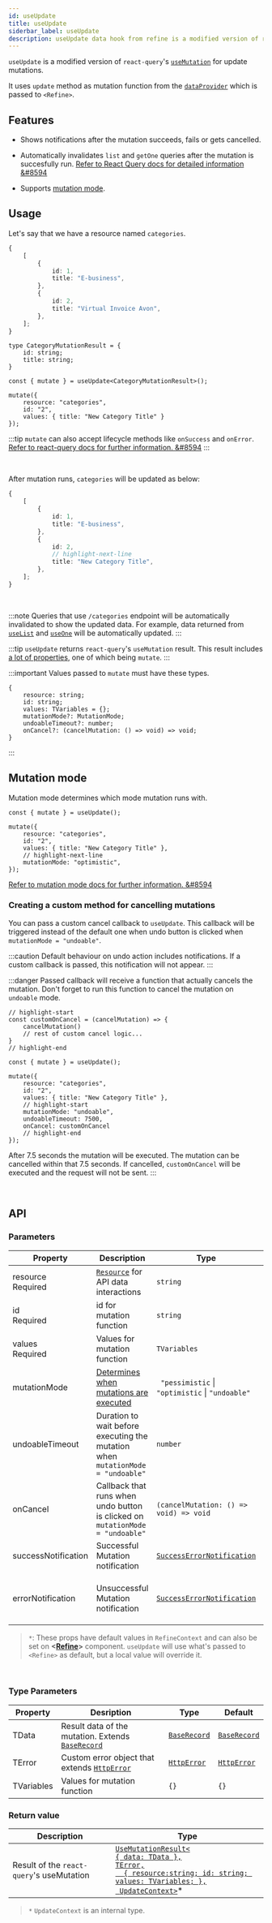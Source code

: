 ```yaml
---
id: useUpdate
title: useUpdate
siderbar_label: useUpdate
description: useUpdate data hook from refine is a modified version of react-query's useMutation for update mutations
---
```


`useUpdate` is a modified version of `react-query`'s [`useMutation`](https://react-query.tanstack.com/reference/useMutation#) for update mutations.

It uses `update` method as mutation function from the [`dataProvider`](api-references/providers/data-provider.md) which is passed to `<Refine>`.

## Features

* Shows notifications after the mutation succeeds, fails or gets cancelled.

* Automatically invalidates `list` and `getOne` queries after the mutation is succesfully run.
[Refer to React Query docs for detailed information &#8594](https://react-query.tanstack.com/guides/invalidations-from-mutations)

* Supports [mutation mode](#mutation-mode).


## Usage

Let's say that we have a resource named `categories`.

```ts title="https://api.fake-rest.refine.dev/categories"
{
    [
        {
            id: 1,
            title: "E-business",
        },
        {
            id: 2,
            title: "Virtual Invoice Avon",
        },
    ];
}
```

```tsx
type CategoryMutationResult = {
    id: string;
    title: string;
}

const { mutate } = useUpdate<CategoryMutationResult>();

mutate({ 
    resource: "categories", 
    id: "2",
    values: { title: "New Category Title" }
});
```

:::tip
`mutate` can also accept lifecycle methods like `onSuccess` and `onError`.  
[Refer to react-query docs for further information. &#8594](https://react-query.tanstack.com/guides/mutations#mutation-side-effects)
:::

<br/>

After mutation runs, `categories` will be updated as below:

```ts title="https://api.fake-rest.refine.dev/categories"
{
    [
        {
            id: 1,
            title: "E-business",
        },
        {
            id: 2,
            // highlight-next-line
            title: "New Category Title",
        },
    ];
}
```
<br/>

:::note
Queries that use `/categories` endpoint will be automatically invalidated to show the updated data. For example, data returned from [`useList`](useList.md) and [`useOne`](useOne.md) will be automatically updated.
:::

:::tip
`useUpdate` returns `react-query`'s `useMutation` result. This result includes [a lot of properties](https://react-query.tanstack.com/reference/useMutation), one of which being `mutate`.
:::

:::important
Values passed to `mutate` must have these types.

```tsx
{
    resource: string;
    id: string;
    values: TVariables = {};
    mutationMode?: MutationMode;
    undoableTimeout?: number;
    onCancel?: (cancelMutation: () => void) => void;
}
```
:::

## Mutation mode

Mutation mode determines which mode mutation runs with.

```tsx
const { mutate } = useUpdate();

mutate({
    resource: "categories",
    id: "2",
    values: { title: "New Category Title" },
    // highlight-next-line
    mutationMode: "optimistic",
});
```



[Refer to mutation mode docs for further information. &#8594](guides-and-concepts/mutation-mode.md)


### Creating a custom method for cancelling mutations
You can pass a custom cancel callback to `useUpdate`. This callback will be triggered instead of the default one when undo button is clicked when  `mutationMode = "undoable"`.

:::caution
Default behaviour on undo action includes notifications. If a custom callback is passed, this notification will not appear.
:::

:::danger
Passed callback will receive a function that actually cancels the mutation. Don't forget to run this function to cancel the mutation on `undoable` mode.
```tsx
// highlight-start
const customOnCancel = (cancelMutation) => {
    cancelMutation()
    // rest of custom cancel logic...
}
// highlight-end

const { mutate } = useUpdate();

mutate({ 
    resource: "categories",
    id: "2",
    values: { title: "New Category Title" },
    // highlight-start  
    mutationMode: "undoable",
    undoableTimeout: 7500,
    onCancel: customOnCancel
    // highlight-end
});
```
After 7.5 seconds the mutation will be executed. The mutation can be cancelled within that 7.5 seconds. If cancelled, `customOnCancel` will be executed and the request will not be sent.
:::

<br />

## API

### Parameters


| Property                                                                                            | Description                                                                     | Type                                                                       | Default                                                      |
| --------------------------------------------------------------------------------------------------- | ------------------------------------------------------------------------------- | -------------------------------------------------------------------------- | ------------------------------------------------------------ |
| <div className="required-block"><div>resource</div> <div className=" required">Required</div></div> | [`Resource`](/api-references/components/resource.md) for API data interactions  | `string`                                                                   |                                                              |
| id  <div className=" required">Required</div>                                                       | id for mutation function                                                        | `string`                                                                   |                                                              |
| values  <div className=" required">Required</div>                                                   | Values for mutation function                                                    | `TVariables`                                                               | {}                                                           |
| mutationMode                                                                                        | [Determines when mutations are executed](/guides-and-concepts/mutation-mode.md)  | ` "pessimistic` \| `"optimistic` \| `"undoable"`                           | `"pessimistic"`*                                             |
| undoableTimeout                                                                                     | Duration to wait before executing the mutation when `mutationMode = "undoable"` | `number`                                                                   | `5000ms`*                                                    |
| onCancel                                                                                            | Callback that runs when undo button is clicked on `mutationMode = "undoable"`   | `(cancelMutation: () => void) => void`                                     |                                                              |
| successNotification                                                                                 | Successful Mutation notification                                                | [`SuccessErrorNotification`](../../interfaces.md#successerrornotification) | "Successfully updated `resource`"                            |
| errorNotification                                                                                   | Unsuccessful Mutation notification                                              | [`SuccessErrorNotification`](../../interfaces.md#successerrornotification) | "Error when updating `resource` (status code: `statusCode`)" |

>`*`: These props have default values in `RefineContext` and can also be set on **<[Refine](api-references/components/refine-config.md)>** component. `useUpdate` will use what's passed to `<Refine>` as default, but a local value will override it.

<br/>

### Type Parameters

| Property   | Desription                                                                          | Type                                           | Default                                        |
| ---------- | ----------------------------------------------------------------------------------- | ---------------------------------------------- | ---------------------------------------------- |
| TData      | Result data of the mutation. Extends [`BaseRecord`](../../interfaces.md#baserecord) | [`BaseRecord`](../../interfaces.md#baserecord) | [`BaseRecord`](../../interfaces.md#baserecord) |
| TError     | Custom error object that extends [`HttpError`](../../interfaces.md#httperror)       | [`HttpError`](../../interfaces.md#httperror)   | [`HttpError`](../../interfaces.md#httperror)   |
| TVariables | Values for mutation function                                                        | `{}`                                           | `{}`                                           |

### Return value

 | Description                               | Type                                                                                                                                                                                                     |
 | ----------------------------------------- | -------------------------------------------------------------------------------------------------------------------------------------------------------------------------------------------------------- |
 | Result of the `react-query`'s useMutation | [`UseMutationResult<`<br/>`{ data: TData },`<br/>`TError,`<br/>`  { resource:string; id: string; values: TVariables; },`<br/>` UpdateContext>`](https://react-query.tanstack.com/reference/useMutation)* |

>`*` `UpdateContext` is an internal type.
